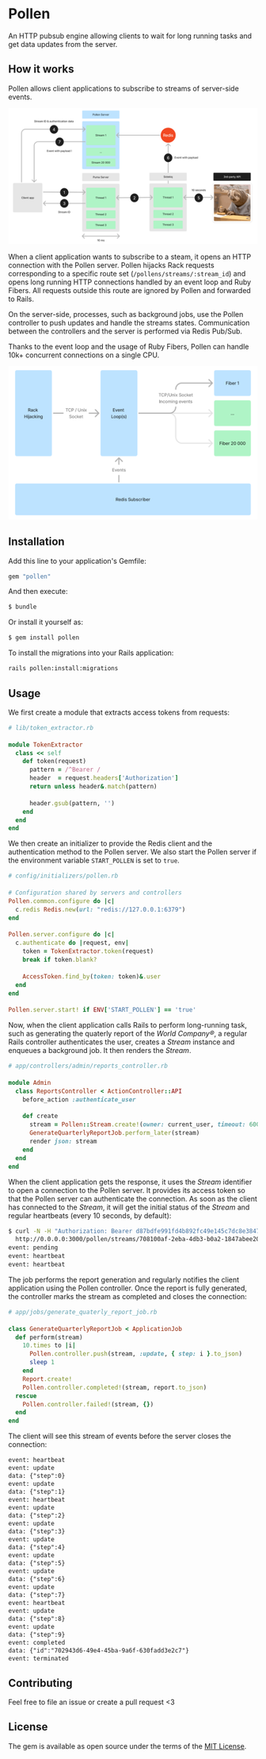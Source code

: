 # Pollen

An HTTP pubsub engine allowing clients to wait for long running tasks and get data updates
from the server.

## How it works

Pollen allows client applications to subscribe to streams of server-side events.

![Getting started](https://github.com/EverestHC-mySofie/pollen/blob/main/resources/pollen-getting-started.png?raw=true)

When a client application wants to subscribe to a steam, it opens an HTTP connection with the
Pollen server. Pollen hijacks Rack requests corresponding to a specific route set (`/pollens/streams/:stream_id`)
and opens long running HTTP connections handled by an event loop and Ruby Fibers. All requests
outside this route are ignored by Pollen and forwarded to Rails.

On the server-side, processes, such as background jobs, use the Pollen controller to push updates
and handle the streams states. Communication between the controllers and the server is performed
via Redis Pub/Sub.

Thanks to the event loop and the usage of Ruby Fibers, Pollen can handle 10k+ concurrent connections
on a single CPU.

![Event Loop](https://github.com/EverestHC-mySofie/pollen/blob/main/resources/pollen-event-loop.png?raw=true)

## Installation

Add this line to your application's Gemfile:

```ruby
gem "pollen"
```

And then execute:
```bash
$ bundle
```

Or install it yourself as:
```bash
$ gem install pollen
```

To install the migrations into your Rails application:

```bash
rails pollen:install:migrations
```

## Usage

We first create a module that extracts access tokens from requests:

```ruby
# lib/token_extractor.rb

module TokenExtractor
  class << self
    def token(request)
      pattern = /^Bearer /
      header  = request.headers['Authorization']
      return unless header&.match(pattern)

      header.gsub(pattern, '')
    end
  end
end
```

We then create an initializer to provide the Redis client and the authentication method to the
Pollen server.  We also start the Pollen server if the environment variable `START_POLLEN` is
set to `true`.

```ruby
# config/initializers/pollen.rb

# Configuration shared by servers and controllers
Pollen.common.configure do |c|
  c.redis Redis.new(url: "redis://127.0.0.1:6379")
end

Pollen.server.configure do |c|
  c.authenticate do |request, env|
    token = TokenExtractor.token(request)
    break if token.blank?

    AccessToken.find_by(token: token)&.user
  end
end

Pollen.server.start! if ENV['START_POLLEN'] == 'true'
```

Now, when the client application calls Rails to perform long-running task, such as generating 
the quaterly report of the _World Company®_, a regular Rails controller authenticates the
user, creates a _Stream_ instance and enqueues a background job. It then renders the _Stream_.

```ruby
# app/controllers/admin/reports_controller.rb

module Admin
  class ReportsController < ActionController::API
    before_action :authenticate_user

    def create
      stream = Pollen::Stream.create!(owner: current_user, timeout: 600)
      GenerateQuarterlyReportJob.perform_later(stream)
      render json: stream
    end
  end
end
```

When the client application gets the response, it uses the _Stream_ identifier to open a
connection to the Pollen server. It provides its access token so that the Pollen server
can authenticate the connection. As soon as the client has connected to the _Stream_, it
will get the initial status of the _Stream_ and regular heartbeats (every 10 seconds, by
default):

```bash
$ curl -N -H "Authorization: Bearer d87bdfe991fd4b892fc49e145c7dc8e38477b2ec08eee2aeb07441658a7a8c57" \
  http://0.0.0.0:3000/pollen/streams/708100af-2eba-4db3-b0a2-1847abee202c
event: pending
event: heartbeat
event: heartbeat
```

The job performs the report generation and regularly notifies the client application using
the Pollen controller. Once the report is fully generated, the controller marks the stream
as completed and closes the connection:

```ruby
# app/jobs/generate_quaterly_report_job.rb

class GenerateQuarterlyReportJob < ApplicationJob
  def perform(stream)
    10.times to |i|
      Pollen.controller.push(stream, :update, { step: i }.to_json)
      sleep 1
    end
    Report.create!
    Pollen.controller.completed!(stream, report.to_json)
  rescue
    Pollen.controller.failed!(stream, {})
  end
end
```

The client will see this stream of events before the server closes the connection:

```
event: heartbeat
event: update
data: {"step":0}
event: update
data: {"step":1}
event: heartbeat
event: update
data: {"step":2}
event: update
data: {"step":3}
event: update
data: {"step":4}
event: update
data: {"step":5}
event: update
data: {"step":6}
event: update
data: {"step":7}
event: heartbeat
event: update
data: {"step":8}
event: update
data: {"step":9}
event: completed
data: {"id":"702943d6-49e4-45ba-9a6f-630fadd3e2c7"}
event: terminated
```

## Contributing

Feel free to file an issue or create a pull request <3

## License

The gem is available as open source under the terms of the [MIT License](https://opensource.org/licenses/MIT).
